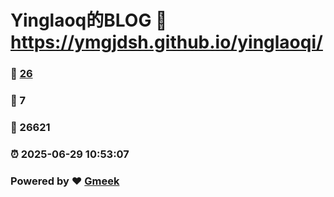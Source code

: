 # Yinglaoq的BLOG :link: https://ymgjdsh.github.io/yinglaoqi/ 
### :page_facing_up: [26](https://ymgjdsh.github.io/yinglaoqi//tag.html) 
### :speech_balloon: 7 
### :hibiscus: 26621 
### :alarm_clock: 2025-06-29 10:53:07 
### Powered by :heart: [Gmeek](https://github.com/Meekdai/Gmeek)
